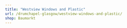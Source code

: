 ```yaml
---
title: "Westview Windows and Plastic"
url: /drumchapel-glasgow/westview-windows-and-plastic/
shop: Baumarkt
---
```

